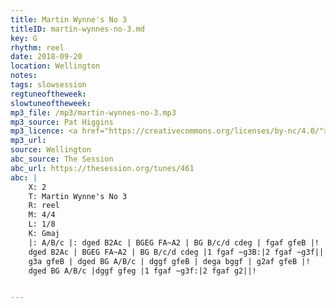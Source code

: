 ```yaml
---
title: Martin Wynne's No 3
titleID: martin-wynnes-no-3.md
key: G
rhythm: reel
date: 2018-09-20
location: Wellington
notes:
tags: slowsession
regtuneoftheweek:
slowtuneoftheweek:
mp3_file: /mp3/martin-wynnes-no-3.mp3
mp3_source: Pat Higgins
mp3_licence: <a href="https://creativecommons.org/licenses/by-nc/4.0/">CC-BY-NC-4.0</a>
mp3_url:
source: Wellington
abc_source: The Session
abc_url: https://thesession.org/tunes/461
abc: |
    X: 2
    T: Martin Wynne's No 3
    R: reel
    M: 4/4
    L: 1/8
    K: Gmaj
    |: A/B/c |: dged B2Ac | BGEG FA~A2 | BG B/c/d cdeg | fgaf gfeB |!
    dged B2Ac | BGEG FA~A2 | BG B/c/d cdeg |1 fgaf ~g3B:|2 fgaf ~g3f||!
    g3a gfeB | dged BG A/B/c | dggf gfeB | dega bggf | g2af gfeB |!
    dged BG A/B/c |dggf gfeg |1 fgaf ~g3f:|2 fgaf g2||!


---
```

